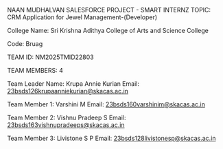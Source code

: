 NAAN MUDHALVAN SALESFORCE PROJECT - SMART INTERNZ TOPIC: CRM Application for Jewel Management-(Developer)

College Name: Sri Krishna Adithya College of Arts and Science College 

Code: Bruag 

TEAM ID: NM2025TMID22803

TEAM MEMBERS: 4

Team Leader Name: Krupa Annie Kurian       Email: 23bsds126krupaanniekurian@skacas.ac.in

Team Member 1: Varshini M              Email: 23bsds160varshinim@skacas.ac.in

Team Member 2: Vishnu Pradeep S              Email: 23bsds163vishnupradeeps@skacas.ac.in

Team Member 3: Livistone S P              Email: 23bsds128livistonesp@skacas.ac.in
